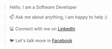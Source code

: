> Hello, I am a Software Developer

> 📫  Ask me about anything, I am happy to help :)

> 💻  Connect with me on [LinkedIn](https://www.linkedin.com/in/lê-đông-412176184/)

> 🐦  Let's talk more in [Facebook](https://www.facebook.com/huynhdong1811/)
